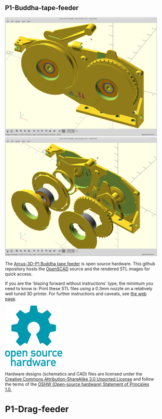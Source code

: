 ## P1-Buddha-tape-feeder

![feeder.png](feeder.png)
![feeder_exploded.png](feeder_exploded.png)

The [Arcus-3D-P1 Buddha tape feeder](https://hackaday.io/project/159792) is open source hardware. This github repository hosts the [OpenSCAD](http://www.openscad.org) source and the rendered STL images for quick access.

If you are the 'blazing forward without instructions' type, the minimum you need to know is: Print these STL files using a 0.3mm nozzle on a relatively well tuned 3D printer. For further instructions and caveats, see [the web page](https://hackaday.io/project/159792).

![oshw-logo-200-px.png](oshw-logo-200-px.png)

Hardware designs (schematics and CAD) files are licensed under the [Creative Commons Attribution-ShareAlike 3.0 Unported License](http://creativecommons.org/licenses/by-sa/3.0/) and follow the terms of the [OSHW (Open-source hardware) Statement of Principles 1.0.](http://freedomdefined.org/OSHW)
# P1-Drag-feeder
